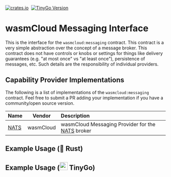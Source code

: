 [![crates.io](https://img.shields.io/crates/v/wasmcloud-interface-keyvalue.svg)](https://crates.io/crates/wasmcloud-interface-keyvalue)&nbsp;
[![TinyGo Version](https://img.shields.io/github/go-mod/go-version/wasmcloud/interfaces?label=TinyGo&filename=keyvalue%2Ftinygo%2Fgo.mod)](https://pkg.go.dev/github.com/wasmcloud/interfaces/keyvalue/tinygo)
# wasmCloud Messaging Interface
This is the interface for the `wasmcloud:messaging` contract. This contract is a very simple abstraction over the concept of a message broker. This contract does not have controls or knobs or settings for things like delivery guarantees (e.g. "at most once" vs "at least once"), persistence of messages, etc. Such details are the responsibility of individual providers.

## Capability Provider Implementations
The following is a list of implementations of the `wasmcloud:messaging` contract. Feel free to submit a PR adding your implementation if you have a community/open source version.

| Name | Vendor | Description |
| :--- | :---: | :--- |
| [NATS](https://github.com/wasmCloud/capability-providers/tree/main/nats) | wasmCloud | wasmCloud Messaging Provider for the [NATS](https://nats.io) broker

## Example Usage (🦀 Rust)

## Example Usage (<img alt="gopher" src="https://i.imgur.com/fl5JozD.png" height="25px"> TinyGo)